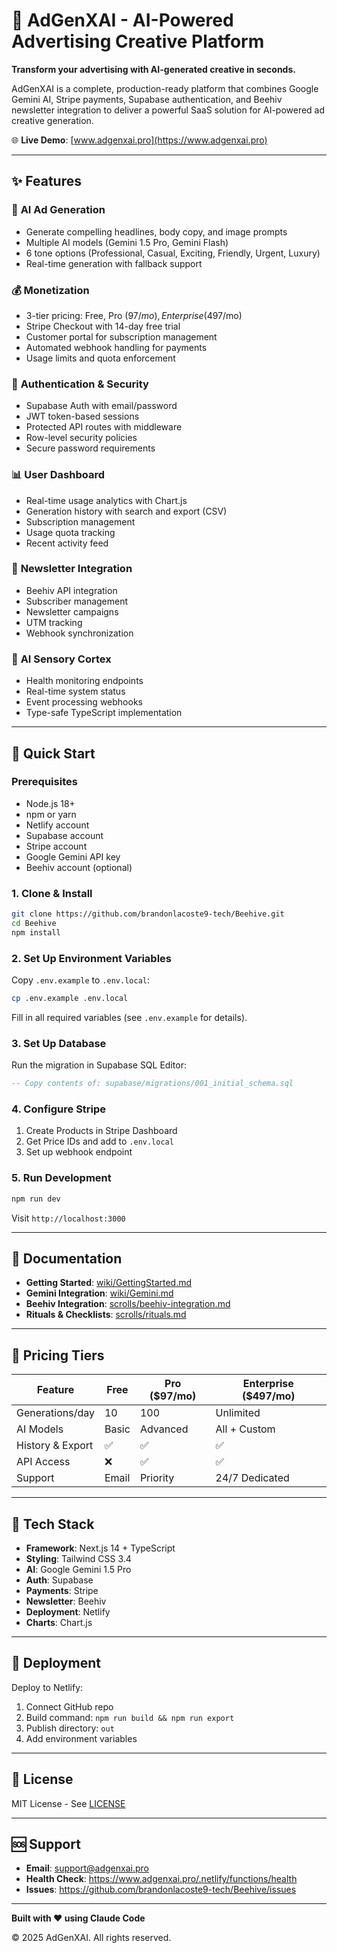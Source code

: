 # 🐝 AdGenXAI - AI-Powered Advertising Creative Platform

**Transform your advertising with AI-generated creative in seconds.**

AdGenXAI is a complete, production-ready platform that combines Google Gemini AI, Stripe payments, Supabase authentication, and Beehiv newsletter integration to deliver a powerful SaaS solution for AI-powered ad creative generation.

🌐 **Live Demo**: [www.adgenxai.pro](https://www.adgenxai.pro)

---

## ✨ Features

### 🎨 **AI Ad Generation**
- Generate compelling headlines, body copy, and image prompts
- Multiple AI models (Gemini 1.5 Pro, Gemini Flash)
- 6 tone options (Professional, Casual, Exciting, Friendly, Urgent, Luxury)
- Real-time generation with fallback support

### 💰 **Monetization**
- 3-tier pricing: Free, Pro ($97/mo), Enterprise ($497/mo)
- Stripe Checkout with 14-day free trial
- Customer portal for subscription management
- Automated webhook handling for payments
- Usage limits and quota enforcement

### 🔐 **Authentication & Security**
- Supabase Auth with email/password
- JWT token-based sessions
- Protected API routes with middleware
- Row-level security policies
- Secure password requirements

### 📊 **User Dashboard**
- Real-time usage analytics with Chart.js
- Generation history with search and export (CSV)
- Subscription management
- Usage quota tracking
- Recent activity feed

### 📧 **Newsletter Integration**
- Beehiv API integration
- Subscriber management
- Newsletter campaigns
- UTM tracking
- Webhook synchronization

### 🧠 **AI Sensory Cortex**
- Health monitoring endpoints
- Real-time system status
- Event processing webhooks
- Type-safe TypeScript implementation

---

## 🚀 Quick Start

### Prerequisites

- Node.js 18+
- npm or yarn
- Netlify account
- Supabase account
- Stripe account
- Google Gemini API key
- Beehiv account (optional)

### 1. Clone & Install

```bash
git clone https://github.com/brandonlacoste9-tech/Beehive.git
cd Beehive
npm install
```

### 2. Set Up Environment Variables

Copy `.env.example` to `.env.local`:

```bash
cp .env.example .env.local
```

Fill in all required variables (see `.env.example` for details).

### 3. Set Up Database

Run the migration in Supabase SQL Editor:
```sql
-- Copy contents of: supabase/migrations/001_initial_schema.sql
```

### 4. Configure Stripe

1. Create Products in Stripe Dashboard
2. Get Price IDs and add to `.env.local`
3. Set up webhook endpoint

### 5. Run Development

```bash
npm run dev
```

Visit `http://localhost:3000`

---

## 📖 Documentation

- **Getting Started**: [wiki/GettingStarted.md](wiki/GettingStarted.md)
- **Gemini Integration**: [wiki/Gemini.md](wiki/Gemini.md)
- **Beehiv Integration**: [scrolls/beehiv-integration.md](scrolls/beehiv-integration.md)
- **Rituals & Checklists**: [scrolls/rituals.md](scrolls/rituals.md)

---

## 🎯 Pricing Tiers

| Feature | Free | Pro ($97/mo) | Enterprise ($497/mo) |
|---------|------|--------------|----------------------|
| Generations/day | 10 | 100 | Unlimited |
| AI Models | Basic | Advanced | All + Custom |
| History & Export | ✅ | ✅ | ✅ |
| API Access | ❌ | ✅ | ✅ |
| Support | Email | Priority | 24/7 Dedicated |

---

## 🔧 Tech Stack

- **Framework**: Next.js 14 + TypeScript
- **Styling**: Tailwind CSS 3.4
- **AI**: Google Gemini 1.5 Pro
- **Auth**: Supabase
- **Payments**: Stripe
- **Newsletter**: Beehiv
- **Deployment**: Netlify
- **Charts**: Chart.js

---

## 🚢 Deployment

Deploy to Netlify:
1. Connect GitHub repo
2. Build command: `npm run build && npm run export`
3. Publish directory: `out`
4. Add environment variables

---

## 📄 License

MIT License - See [LICENSE](LICENSE)

---

## 🆘 Support

- **Email**: support@adgenxai.pro
- **Health Check**: https://www.adgenxai.pro/.netlify/functions/health
- **Issues**: https://github.com/brandonlacoste9-tech/Beehive/issues

---

**Built with ❤️ using Claude Code**

© 2025 AdGenXAI. All rights reserved.